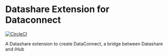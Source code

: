 # Datashare Extension for Dataconnect
[![CircleCI](https://circleci.com/gh/ICIJ/datashare-extension-dataconnect.svg?style=shield)](https://circleci.com/gh/ICIJ/datashare-extension-dataconnect)

A Datashare extension to create DataConnect, a bridge between Datashare and iHub
